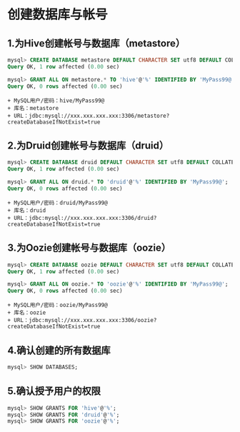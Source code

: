 创建数据库与帐号
================================================================================
## 1.为Hive创建帐号与数据库（metastore）
```sql
mysql> CREATE DATABASE metastore DEFAULT CHARACTER SET utf8 DEFAULT COLLATE utf8_general_ci;
Query OK, 1 row affected (0.00 sec)

mysql> GRANT ALL ON metastore.* TO 'hive'@'%' IDENTIFIED BY 'MyPass99@';
Query OK, 0 rows affected (0.00 sec)
```
```
+ MySQL用户/密码：hive/MyPass99@
+ 库名：metastore
+ URL：jdbc:mysql://xxx.xxx.xxx.xxx:3306/metastore?createDatabaseIfNotExist=true
```

## 2.为Druid创建帐号与数据库（druid）
```sql
mysql> CREATE DATABASE druid DEFAULT CHARACTER SET utf8 DEFAULT COLLATE utf8_general_ci;
Query OK, 1 row affected (0.00 sec)

mysql> GRANT ALL ON druid.* TO 'druid'@'%' IDENTIFIED BY 'MyPass99@';
Query OK, 0 rows affected (0.00 sec)
```
```
+ MySQL用户/密码：druid/MyPass99@
+ 库名：druid
+ URL：jdbc:mysql://xxx.xxx.xxx.xxx:3306/druid?createDatabaseIfNotExist=true
```

## 3.为Oozie创建帐号与数据库（oozie）
```sql
mysql> CREATE DATABASE oozie DEFAULT CHARACTER SET utf8 DEFAULT COLLATE utf8_general_ci;
Query OK, 1 row affected (0.00 sec)

mysql> GRANT ALL ON oozie.* TO 'oozie'@'%' IDENTIFIED BY 'MyPass99@';
Query OK, 0 rows affected (0.00 sec)
```
```
+ MySQL用户/密码：oozie/MyPass99@
+ 库名：oozie
+ URL：jdbc:mysql://xxx.xxx.xxx.xxx:3306/oozie?createDatabaseIfNotExist=true
```

## 4.确认创建的所有数据库
```sql
mysql> SHOW DATABASES;
```

## 5.确认授予用户的权限
```sql
mysql> SHOW GRANTS FOR 'hive'@'%';
mysql> SHOW GRANTS FOR 'druid'@'%';
mysql> SHOW GRANTS FOR 'oozie'@'%';
```
